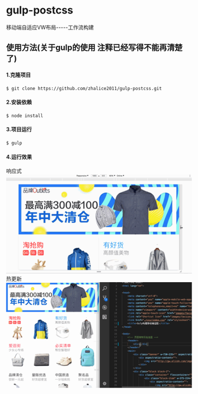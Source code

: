 # gulp-postcss
移动端自适应VW布局-----工作流构建


## 使用方法(关于gulp的使用 注释已经写得不能再清楚了)

#### 1.克隆项目
```console
$ git clone https://github.com/zhalice2011/gulp-postcss.git
```

#### 2.安装依赖
```console
$ node install
```

#### 3.项目运行
```console
$ gulp
```

#### 4.运行效果
响应式
![demo](./images/Responsive.gif)
热更新
![addMovie](./images/hot_load.gif)
